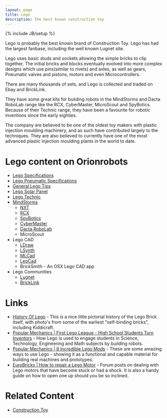 ```yaml
---
layout: page
title: Lego
description: The best known construction toy
---
```

{% include JB/setup %}

Lego is probably the best known brand of Construction Toy. Lego has had the largest fanbase, including the well known Lugnet site.

Lego uses basic studs and sockets allowing the simple bricks to clip together. The initial bricks and blocks eventually evolved into more complex designs which use pins(similar to rivets) and axles, as well as gears, Pneumatic valves and pistons, motors and even Microcontrollers.

There are many thousands of sets, and Lego is collected and traded on Ebay and BrickLink.

They have some great kits for building robots in the MindStorms and Dacta RoboLab range like the RCX, CyberMaster, MicroScout and SpyBotics. Because of their Technic range, they have been a favourite for robotic inventions since the early eighties.

The company are believed to be one of the oldest toy makers with plastic injection moulding machinery, and as such have contributed largely to the techniques. They are also believed to currently have one of the most advanced plastic injection moulding plants in the world to date.

# Lego content on Orionrobots

- [Lego Specifications](/wiki/lego_specifications.html)
- [Lego Pneumatic Specifications](/wiki/lego_pneumatic_specifications.html)
- [General Lego Tips](/wiki/general_lego_tips.html)
- [Lego Solar Panel](/wiki/lego_solar_panel.html)
- [Lego Technic](/wiki/lego_technic.html)
- [MindStorms](/wiki/mindstorms.html)
  - [NXT](/wiki/nxt.html)
  - [RCX](/wiki/rcx.html)
  - [SpyBotics](/wiki/spybotics.html)
  - [CyberMaster](/wiki/cybermaster.html)
  - [Dacta RoboLab](/wiki/robolab.html)
  - MicroScout
- Lego CAD
  - [LDraw](/wiki/ldraw_system.html)
  - [LSynth](/wiki/lsynth.html)
  - [MLCad](/wiki/mlcad.html)
  - [LeoCad](/wiki/leocad.html)
  - BrickSmith - An OSX Lego CAD app
- Lego Communities
  - [Lugnet](/wiki/lugnet.html)
  - [BrickLink](/wiki/bricklink.html)

# Links

* [History Of Lego](https://www.lego.com/en-gb/aboutus/lego-group/the-lego-group-history/) - This is a nice little pictorial history of the Lego Brick itself, with photo's from some of the earliest "self-binding bricks", including Kiddicraft.
* [Popular Mechanics | First Lego League - High School Students Turn Inventors](http://www.popularmechanics.com/technology/engineering/robots/high-school-students-turn-inventors-8372261) - How Lego is used to engage students in Science, Technology, Engineering and Math subjects by building robots.
* [Popular Mechanics | 8 Incredible Lego Mods](http://www.popularmechanics.com/technology/engineering/gonzo/8-incredible-lego-mods?click=main_sr) - These are some amazing ways to use Lego - showing it as a functional and capable material for building real machines and prototypes.
* [EuroBricks | How to repair a Lego Motor](http://www.eurobricks.com/forum/index.php?showtopic=56923) - Forum posts on dealing with Lego motors that have become stuck or had a shock. It is also a handy guide on how to open one up should you be so inclined.

# Related Content

* [Construction Toy](/wiki/construction_toy.html)
